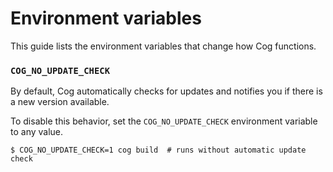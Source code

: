 # Environment variables

This guide lists the environment variables that change how Cog functions.

### `COG_NO_UPDATE_CHECK`

By default, Cog automatically checks for updates 
and notifies you if there is a new version available.

To disable this behavior, 
set the `COG_NO_UPDATE_CHECK` environment variable to any value.

```console
$ COG_NO_UPDATE_CHECK=1 cog build  # runs without automatic update check
```
